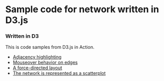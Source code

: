 Sample code for network written in D3.js
========================================

### Written in D3
This is code samples from D3.js in Action.

* [Adjacency highlighting](http://bl.ocks.org/emeeks/391e2cf83a0708c19f8c)
* [Mouseover behavior on
  edges](http://bl.ocks.org/emeeks/dbbafc21d4c4fc879568)
* [A force-directed
  layout](http://bl.ocks.org/emeeks/040c4eb87d36de3c87d3)
* [The network is represented as a
  scatterplot](http://bl.ocks.org/emeeks/91e3737e8e6c02cd31f2)
